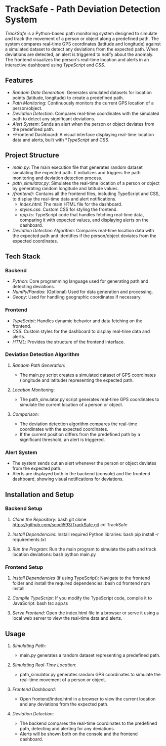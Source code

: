 # TrackSafe - Path Deviation Detection System

*TrackSafe* is a Python-based path monitoring system designed to simulate and track the movement of a person or object along a predefined path. The system compares real-time GPS coordinates (latitude and longitude) against a simulated dataset to detect any deviations from the expected path. When deviations are detected, an alert is triggered to notify about the anomaly. The frontend visualizes the person's real-time location and alerts in an interactive dashboard using *TypeScript* and *CSS*.

## Features

- *Random Data Generation*: Generates simulated datasets for location points (latitude, longitude) to create a predefined path.
- *Path Monitoring*: Continuously monitors the current GPS location of a person/object.
- *Deviation Detection*: Compares real-time coordinates with the simulated path to detect any significant deviations.
- *Alert System*: Sends an alert when the person or object deviates from the predefined path.
- *Frontend Dashboard: A visual interface displaying real-time location data and alerts, built with **TypeScript* and *CSS*.

## Project Structure

- *main.py*: The main execution file that generates random dataset simulating the expected path. It initializes and triggers the path monitoring and deviation detection process.
- *path_simulator.py*: Simulates the real-time location of a person or object by generating random longitude and latitude values.
- */frontend/*: Contains all the frontend files, including TypeScript and CSS, to display the real-time data and alert notifications.
  - *index.html*: The main HTML file for the dashboard.
  - *styles.css*: Custom CSS for styling the frontend.
  - *app.ts*: TypeScript code that handles fetching real-time data, comparing it with expected values, and displaying alerts on the dashboard.
- *Deviation Detection Algorithm*: Compares real-time location data with the expected path and identifies if the person/object deviates from the expected coordinates.

## Tech Stack

### Backend
- *Python*: Core programming language used for generating path and detecting deviations.
- *NumPy/Pandas*: (Optional) Used for data generation and processing.
- *Geopy*: Used for handling geographic coordinates if necessary.
  
### Frontend
- *TypeScript*: Handles dynamic behavior and data fetching on the frontend.
- *CSS*: Custom styles for the dashboard to display real-time data and alerts.
- *HTML*: Provides the structure of the frontend interface.
  
### Deviation Detection Algorithm
1. *Random Path Generation*: 
   - The main.py script creates a simulated dataset of GPS coordinates (longitude and latitude) representing the expected path.
   
2. *Location Monitoring*:
   - The path_simulator.py script generates real-time GPS coordinates to simulate the current location of a person or object.
   
3. *Comparison*:
   - The deviation detection algorithm compares the real-time coordinates with the expected coordinates.
   - If the current position differs from the predefined path by a significant threshold, an alert is triggered.

### Alert System
- The system sends out an alert whenever the person or object deviates from the expected path.
- Alerts are displayed both in the backend (console) and the frontend dashboard, showing visual notifications for deviations.

## Installation and Setup

### Backend Setup
1. *Clone the Repository*:
   bash
   git clone https://github.com/scodi593/TrackSafe.git
   cd TrackSafe
   

2. *Install Dependencies*:
   Install required Python libraries:
   bash
   pip install -r requirements.txt
   

3. *Run the Program*:
   Run the main program to simulate the path and track location deviations:
   bash
   python main.py
   

### Frontend Setup
1. *Install Dependencies* (if using TypeScript):
   Navigate to the frontend folder and install the required dependencies:
   bash
   cd frontend
   npm install
   

2. *Compile TypeScript*:
   If you modify the TypeScript code, compile it to JavaScript:
   bash
   tsc app.ts
   

3. *Serve Frontend*:
   Open the index.html file in a browser or serve it using a local web server to view the real-time data and alerts.

## Usage

1. *Simulating Path*:
   - main.py generates a random dataset representing a predefined path.
   
2. *Simulating Real-Time Location*:
   - path_simulator.py generates random GPS coordinates to simulate the real-time movement of a person or object.

3. *Frontend Dashboard*:
   - Open frontend/index.html in a browser to view the current location and any deviations from the expected path.

4. *Deviation Detection*:
   - The backend compares the real-time coordinates to the predefined path, detecting and alerting for any deviations.
   - Alerts will be shown both on the console and the frontend dashboard.
